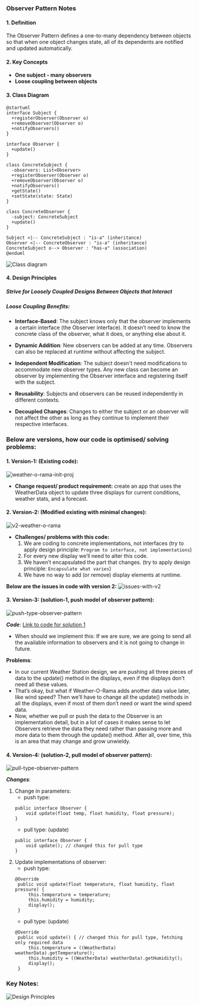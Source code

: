 ### Observer Pattern Notes

#### 1. Definition
The Observer Pattern defines a one-to-many dependency between objects so that when one object changes state, all of its dependents are notified and updated automatically.

#### 2. Key Concepts
- **One subject - many observers**
- **Loose coupling between objects**

#### 3. Class Diagram
```plantuml
@startuml
interface Subject {
  +registerObserver(Observer o)
  +removeObserver(Observer o)
  +notifyObservers()
}

interface Observer {
  +update()
}

class ConcreteSubject {
  -observers: List<Observer>
  +registerObserver(Observer o)
  +removeObserver(Observer o)
  +notifyObservers()
  +getState()
  +setState(state: State)
}

class ConcreteObserver {
  -subject: ConcreteSubject
  +update()
}

Subject <|-- ConcreteSubject : "is-a" (inheritance)
Observer <|-- ConcreteObserver : "is-a" (inheritance)
ConcreteSubject o--> Observer : "has-a" (association)
@enduml
```
![Class diagram](images/class-diagram-observer.png)

#### 4. Design Principles

##### Strive for Loosely Coupled Designs Between Objects that Interact

##### Loose Coupling Benefits:

- **Interface-Based**: The subject knows only that the observer implements a certain interface (the Observer interface). It doesn’t need to know the concrete class of the observer, what it does, or anything else about it.

- **Dynamic Addition**: New observers can be added at any time. Observers can also be replaced at runtime without affecting the subject.

- **Independent Modification**: The subject doesn't need modifications to accommodate new observer types. Any new class can become an observer by implementing the Observer interface and registering itself with the subject.

- **Reusability**: Subjects and observers can be reused independently in different contexts.

- **Decoupled Changes**: Changes to either the subject or an observer will not affect the other as long as they continue to implement their respective interfaces.


### Below are versions, how our code is optimised/ solving problems:

#### 1. Version-1: (Existing code):

![weather-o-rama-init-proj](images/initial-code.png)
- **Change request/ product requirement:** create an app
  that uses the WeatherData object to update three displays for current conditions, weather stats, and a forecast.

#### 2. Version-2: (Modified existing with minimal changes):
![v2-weather-o-rama](images/v2.png)
- **Challenges/ problems with this code:**
  1. We are coding to concrete implementations, not interfaces (try to apply design principle: `Program to interface, not implementations`)
  2. For every new display we’ll need to
     alter this code.
  3. We haven’t encapsulated the part that
     changes. (try to apply design principle: `Encapsulate what varies`)
  4. We have no way to add (or remove)
     display elements at runtime.

**Below are the issues in code with version 2:**
![issues-with-v2](images/issues-with-v2.png)

#### 3. Version-3: (solution-1, push model of observer pattern):
![push-type-observer-pattern](images/solution-1-push-type-observer-pattern.png)

***Code***:
[Link to code for solution 1](push-type-observer-pattern)

- When should we implement this: If we are sure, we are going to send all the available information to observers and 
it is not going to change in future.

**Problems**:
- In our current Weather Station design, we are pushing all three pieces of  data
to the update() method in the displays, even if  the displays don’t need all these values. 
- That’s okay, but what if  Weather-O-Rama adds another data value later, like wind speed? Then we’ll have to change all the update() methods in all the displays, even if  most of  them don’t need or want the wind speed data.
- Now, whether we pull or push the data to the Observer is an implementation
detail, but in a lot of  cases it makes sense to let Observers retrieve the data they need rather than passing more and more data to them through the update() method. After all, over time, this is an area that may change and grow unwieldy.

#### 4. Version-4: (solution-2, pull model of observer pattern):
![pull-type-observer-pattern](images/solution-2-pull-type-observer-pattern.png)

***Changes***:

1. Change in parameters:
   - push type:
    ```
    public interface Observer {
        void update(float temp, float humidity, float pressure);
    }
    ```
    - pull type: (update)
    ```
    public interface Observer {
        void update(); // changed this for pull type
    }
    ```
2. Update implementations of observer:
   - push type:
   ```
   @Override
    public void update(float temperature, float humidity, float pressure) {
        this.temperature = temperature;
        this.humidity = humidity;
        display();
    }
   ```
   - pull type: (update)
   ```
   @Override
    public void update() { // changed this for pull type, fetching only required data
        this.temperature = ((WeatherData) weatherData).getTemperature();
        this.humidity = ((WeatherData) weatherData).getHumidity();
        display();
    }
   ```


### Key Notes:

![Design Principles](images/design-principles-used.png)
